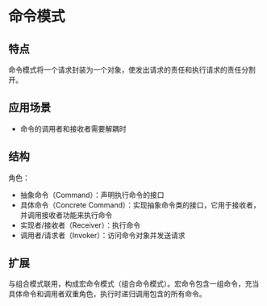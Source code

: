# 命令模式
## 特点
命令模式将一个请求封装为一个对象，使发出请求的责任和执行请求的责任分割开。

## 应用场景
- 命令的调用者和接收者需要解耦时

## 结构
角色：
- 抽象命令（Command）：声明执行命令的接口
- 具体命令（Concrete Command）：实现抽象命令类的接口，它用于接收者，并调用接收者功能来执行命令
- 实现者/接收者（Receiver）：执行命令
- 调用者/请求者（Invoker）：访问命令对象并发送请求

## 扩展
与组合模式联用，构成宏命令模式（组合命令模式）。宏命令包含一组命令，充当具体命令和调用者双重角色，执行时递归调用包含的所有命令。

